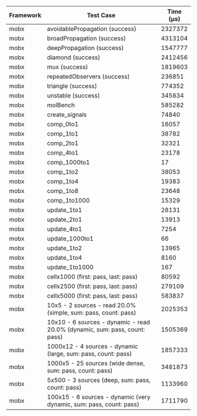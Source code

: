 | Framework | Test Case | Time (μs) |
| --- | --- | --- |
| mobx | avoidablePropagation (success) | 2327372 |
| mobx | broadPropagation (success) | 4313104 |
| mobx | deepPropagation (success) | 1547777 |
| mobx | diamond (success) | 2412456 |
| mobx | mux (success) | 1819603 |
| mobx | repeatedObservers (success) | 236851 |
| mobx | triangle (success) | 774352 |
| mobx | unstable (success) | 345834 |
| mobx | molBench | 585282 |
| mobx | create_signals | 74840 |
| mobx | comp_0to1 | 16057 |
| mobx | comp_1to1 | 38782 |
| mobx | comp_2to1 | 32321 |
| mobx | comp_4to1 | 23178 |
| mobx | comp_1000to1 | 17 |
| mobx | comp_1to2 | 38053 |
| mobx | comp_1to4 | 19383 |
| mobx | comp_1to8 | 23648 |
| mobx | comp_1to1000 | 15329 |
| mobx | update_1to1 | 28131 |
| mobx | update_2to1 | 13913 |
| mobx | update_4to1 | 7254 |
| mobx | update_1000to1 | 66 |
| mobx | update_1to2 | 13965 |
| mobx | update_1to4 | 8160 |
| mobx | update_1to1000 | 167 |
| mobx | cellx1000 (first: pass, last: pass) | 80592 |
| mobx | cellx2500 (first: pass, last: pass) | 279109 |
| mobx | cellx5000 (first: pass, last: pass) | 583837 |
| mobx | 10x5 - 2 sources - read 20.0% (simple, sum: pass, count: pass) | 2025353 |
| mobx | 10x10 - 6 sources - dynamic - read 20.0% (dynamic, sum: pass, count: pass) | 1505369 |
| mobx | 1000x12 - 4 sources - dynamic (large, sum: pass, count: pass) | 1857333 |
| mobx | 1000x5 - 25 sources (wide dense, sum: pass, count: pass) | 3481873 |
| mobx | 5x500 - 3 sources (deep, sum: pass, count: pass) | 1133960 |
| mobx | 100x15 - 6 sources - dynamic (very dynamic, sum: pass, count: pass) | 1711790 |
